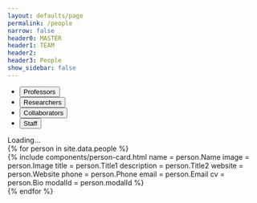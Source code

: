 ```yaml
---
layout: defaults/page
permalink: /people
narrow: false
header0: MASTER
header1: TEAM
header2:
header3: People
show_sidebar: false
---
```

<div class="container mt-5">
  <div class="row mb-5">
    <div class="col-12">
      <div class="people-selector">
        <ul>
          <li>
            <button type="button" id="professors" class="btn btn-light" onclick="chooseCategory(this, 'Professors')">
              Professors
            </button>
          </li>
          <li>
            <button type="button" id="researchers" class="btn btn-light" onclick="chooseCategory(this, 'Researchers')">
              Researchers
            </button>
          </li>
          <li>
            <button type="button" id="collaborators" class="btn btn-light" onclick="chooseCategory(this, 'Collaborators')">
              Collaborators
            </button>
          </li>
          <li>
            <button type="button" id="staff" class="btn btn-light" onclick="chooseCategory(this, 'Staff')">
              Staff
            </button>
          </li>
        </ul>
      </div>
    </div>
  </div>
  <div class="row">
    <div class="col-12">
      <div id="spinner-container" class="row justify-content-center">
        <div class="spinner-border text-primary" role="status">
          <span class="sr-only">Loading...</span>
        </div>
      </div>
      <div id="people-grid" class="row d-none">
        {% for person in site.data.people %}
          <div class="person {{ person.Category }} col-12 col-sm-6 col-md-6 col-lg-4">
            {% include components/person-card.html
              name = person.Name
              image = person.Image
              title = person.Title1
              description = person.Title2
              website = person.Website
              phone = person.Phone
              email = person.Email
              cv = person.Bio
              modalId = person.modalId
            %}
          </div>
        {% endfor %}
      </div>
    </div>
  </div>
</div>

<script>
  window.onload = function() {
    let btn = document.getElementById('professors');
    this.chooseCategory(btn, 'Professors');
  }

  function chooseCategory(elem, category) {
    let spinner = document.getElementById('spinner-container');
    let peopleGrid = document.getElementById('people-grid');

    spinner.classList.remove('d-none');
    peopleGrid.classList.add('d-none');

    let btns = document.getElementsByClassName('selected');
    for (const btn of btns) {
      btn.classList.remove('selected');
    }
    elem.classList.add('selected');

    let persons = document.getElementsByClassName('person');
    for (const person of persons) {
      person.classList.add('d-none');
    }

    let chosen_ones = document.getElementsByClassName(category);
    for (const person of chosen_ones) {
      person.classList.remove('d-none');
    }

    spinner.classList.add('d-none');
    peopleGrid.classList.remove('d-none');
  }
</script>
